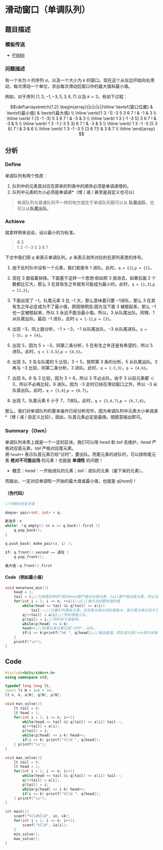 # 滑动窗口（单调队列）

## 题目描述

### 模板传送

- [P1886](https://www.luogu.com.cn/problem/P1886)

### 问题描述

有一个长为 $n$ 的序列 $a$，以及一个大小为 $k$ 的窗口。现在这个从左边开始向右滑动，每次滑动一个单位，求出每次滑动后窗口中的最大值和最小值。

例如，对于序列 $[1,3,-1,-3,5,3,6,7]$ 以及 $k = 3$，有如下过程：

$$\def\arraystretch{1.2}
\begin{array}{|c|c|c|}\hline
\textsf{窗口位置} & \textsf{最小值} & \textsf{最大值} \\ \hline
\verb![1   3  -1] -3   5   3   6   7 ! & -1 & 3 \\ \hline
\verb! 1  [3  -1  -3]  5   3   6   7 ! & -3 & 3 \\ \hline
\verb! 1   3 [-1  -3   5]  3   6   7 ! & -3 & 5 \\ \hline
\verb! 1   3  -1 [-3   5   3]  6   7 ! & -3 & 5 \\ \hline
\verb! 1   3  -1  -3  [5   3   6]  7 ! & 3 & 6 \\ \hline
\verb! 1   3  -1  -3   5  [3   6   7]! & 3 & 7 \\ \hline
\end{array}
$$

## 分析

### Define

单调队列有两个性质：

1. 队列中的元素其对应在原来的列表中的顺序必须是单调递增的。
2. 队列中元素的大小必须是单调递*（增 / 减 / 甚至是自定义也可以）

> 单调队列与普通队列不一样的地方就在于单调队列既可以从 **队首出队**，也可以从**队尾出队**。

### Achieve

就拿样例来谈谈，设以最小的为标准。

> 8 3  
> 1 3 -1 -3 5 3 6 7

下文中我们用 $q$ 来表示单调队列，$p$ 来表示其所对应的在原列表里的序号。

1. 由于此时队中没有一个元素，我们直接令 $1$ 进队。此时，`q = {1}`,`p = {1}`。  
   
2. 现在 $3$ 面临着抉择。下面基于这样一个思想:假如把 $3$ 放进去，如果后面 $2$ 个数都比它大，那么 $3$ 在其有生之年就有可能成为最小的。此时，`q = {1,3}`,`p = {1,2}`。
   
3. 下面出现了 $-1$。队尾元素 $3$ 比 $-1$ 大，那么意味着只要 $-1$进队，那么 $3$ 在其有生之年必定成为不了最小值，原因很明显:因为当下面 $3$ 被框起来，那么 $-1$ 也一定被框起来，所以 $3$ 永远不能当最小值。所以，$3$ 从队尾出队。同理，$1$ 从队尾出队。最后 $-1$ 进队，此时 `q = {-1}`,`p = {3}`。
   
4. 出现 $-3$，同上面分析，$-1 > -3$，$-1$ 从队尾出队，$-3$ 从队尾进队。`q = {-3}`，`p = {4}`。
   
5. 出现 $5$，因为 $5 > -3$，同第二条分析，$5$ 在有生之年还是有希望的，所以 $5$ 进队。此时，`q = {-3,5}`,`p = {4,5}`。
   
6. 出现 $3$。$3$ 先与队尾的 $5$ 比较，$3 < 5$，按照第 $3$ 条的分析，$5$ 从队尾出队。$3$ 再与 $-3$ 比较，同第二条分析，$3$ 进队。此时，`q = {-3,3}`，`p = {4,6}`。
   
7. 出现 $6$。$6$ 与 $3$ 比较，因为 $3 < 6$，所以 $3$ 不必出队。由于 $3$ 以前元素都 $＜3$，所以不必再比较，$6$ 进队。因为 $-3$ 此时已经在滑动窗口之外，所以 $-3$ 从队首出队。此时，`q = {3,6}`,`p = {6,7}`。
   
8. 出现 $7$。队尾元素 $6$ 小于 $7$，$7$进队。此时，`q = {3,6,7}`,`p = {6,7,8}`。
   
那么，我们对单调队列的基本操作已经分析完毕。因为单调队列中元素大小单调递*（增 / 减 / 自定义比较），因此，队首元素必定是最值。按题意输出即可。

### Summary（Own）

单调队列本质上就是一个一定的区块，我们可以用 $head$ 和 $tail$ 去维护，$head$ 严格对应首元素，$tail$ 严格对应尾元素。  
用 `head++` 表示队首元素已经“过时”，要出队。而尾元素的进队时，可以排除尾元素 **绝对不可能出场** 的元素！也就是 **单调性** 的问题！

- 概念：$head$：一开始进队的元素；$tail$：进队的元素（接下来的元素）。

而输出，一定对应单调性一开始的最大值或最小值，也就是 $q[head]$！

#### （伪代码）
```cpp
//均摊时间复杂度

deque< pair<int, int> > q;

新选手：x
while( ！q.empty() && x >= q.back().first ){
    q.pop_back();
}

q.push_back( make_pair(x, i) );

if( q.front().second == 退役 )
    q.pop_front();

最大值：q.front().first
```

#### Code（例如最小值）

```cpp
void monotone_min(){
    head = 1;
    tail = 0;//为啥要这样呢?因为head要严格对应首元素，tail要严格应尾元素，所以当tail>=head时，说明有元素。而一开始队列为空，说要这样赋值。其实这跟普通队列一样。
    for(int i = 1; i <= n; ++i){//a[i]表示当前要处理的值
        while(head <= tail && q[tail] >= a[i])
            tail--;//只要队列里有元素，并且尾元素比待处理值大，表示尾元素已经不可能出场，所以出队。直到尾元素小于待处值，满足"单调"。
        q[++tail] = a[i];//待处理值入队。
        p[tail] = i;//同时存下其编号。
        while(p[head] <= i-k)
        head++;//如果队首元素已经"过时"，出队。
        if(i >= k)printf("%d ", q[head]);//输出最值，即队首元素i>=k表示该输出，至于why就自己看题目。
    }
    printf("\n");
}
```

## Code

```cpp
#include<bits/stdc++.h>
using namespace std;

typedef long long lt;
const lt N = 1e6 + 10;
lt n, k, a[N], q[N], p[N];

void min_solve(){
    lt tail = 0;
    lt head = 1;
    for(int i = 1; i <= n; i++){
        while(head <= tail && q[tail] >= a[i]) tail--;
        q[++tail] = a[i];
        p[tail] = i;
        while(p[head] <= i-k) head++;
        if(i >= k) printf("%lld ", q[head]);
    } printf("\n");
}

void max_solve(){
    lt tail = 0;
    lt head = 1;
    for(int i = 1; i <= n; i++){
        while(head <= tail && q[tail] <= a[i]) tail--;
        q[++tail] = a[i];
        p[tail] = i;
        while(p[head] <= i-k) head++;
        if(i >= k) printf("%lld ", q[head]);
    } printf("\n");
}

int main(){
    scanf("%lld%lld", &n, &k);
    for(int i = 1; i <= n; i++){
        scanf("%lld", &a[i]);
    }
    min_solve();
    max_solve();
}
```